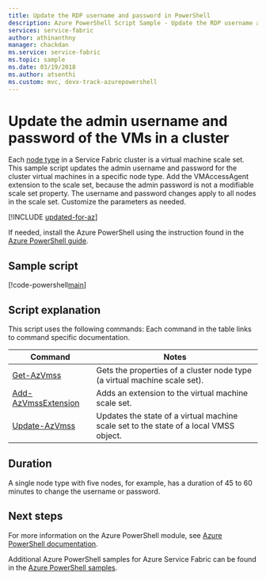 ```yaml
---
title: Update the RDP username and password in PowerShell
description: Azure PowerShell Script Sample - Update the RDP username and password for all Service Fabric cluster nodes of a specific node type.
services: service-fabric
author: athinanthny
manager: chackdan
ms.service: service-fabric
ms.topic: sample
ms.date: 03/19/2018
ms.author: atsenthi
ms.custom: mvc, devx-track-azurepowershell
---
```


# Update the admin username and password of the VMs in a cluster

Each [node type](../service-fabric-cluster-nodetypes.md) in a Service Fabric cluster is a virtual machine scale set. This sample script updates the admin username and password for the cluster virtual machines in a specific node type.  Add the VMAccessAgent extension to the scale set, because the admin password is not a modifiable scale set property.  The username and password changes apply to all nodes in the scale set. Customize the parameters as needed.

[!INCLUDE [updated-for-az](../../../includes/updated-for-az.md)]

If needed, install the Azure PowerShell using the instruction found in the [Azure PowerShell guide](/powershell/azure/). 

## Sample script

[!code-powershell[main](../../../powershell_scripts/service-fabric/change-rdp-user-and-pw/change-rdp-user-and-pw.ps1 "Updates a RDP username and password for cluster nodes")]

## Script explanation

This script uses the following commands: Each command in the table links to command specific documentation.

| Command | Notes |
|---|---|
| [Get-AzVmss](/powershell/module/az.compute/get-azvmss) | Gets the properties of a cluster node type (a virtual machine scale set).   |
| [Add-AzVmssExtension](/powershell/module/az.compute/add-azvmssextension)| Adds an extension to the virtual machine scale set.|
| [Update-AzVmss](/powershell/module/az.compute/update-azvmss)|Updates the state of a virtual machine scale set to the state of a local VMSS object.|

## Duration

A single node type with five nodes, for example, has a duration of 45 to 60 minutes to change the username or password. 

## Next steps

For more information on the Azure PowerShell module, see [Azure PowerShell documentation](/powershell/azure/).

Additional Azure PowerShell samples for Azure Service Fabric can be found in the [Azure PowerShell samples](../service-fabric-powershell-samples.md).
